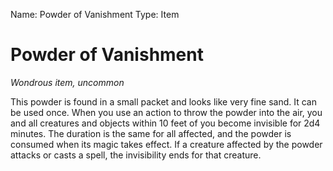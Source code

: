 Name: Powder of Vanishment
Type: Item

# Powder of Vanishment
_Wondrous item, uncommon_

This powder is found in a small packet and looks like very fine sand. It can be used once. When you use an action to throw the powder into the air, you and all creatures and objects within 10 feet of you become invisible for 2d4 minutes. The duration is the same for all affected, and the powder is consumed when its magic takes effect. If a creature affected by the powder attacks or casts a spell, the invisibility ends for that creature.